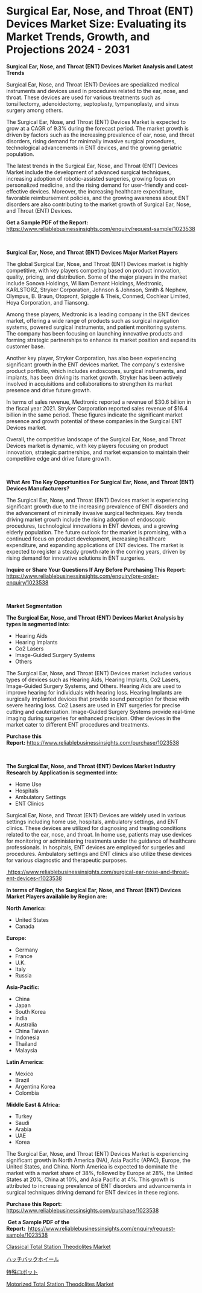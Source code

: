 <p><h1>Surgical Ear, Nose, and Throat (ENT) Devices Market Size: Evaluating its Market Trends, Growth, and Projections 2024 - 2031</h1></p><p><strong>Surgical Ear, Nose, and Throat (ENT) Devices Market Analysis and Latest Trends</strong></p>
<p><p>Surgical Ear, Nose, and Throat (ENT) Devices are specialized medical instruments and devices used in procedures related to the ear, nose, and throat. These devices are used for various treatments such as tonsillectomy, adenoidectomy, septoplasty, tympanoplasty, and sinus surgery among others.</p><p>The Surgical Ear, Nose, and Throat (ENT) Devices Market is expected to grow at a CAGR of 9.3% during the forecast period. The market growth is driven by factors such as the increasing prevalence of ear, nose, and throat disorders, rising demand for minimally invasive surgical procedures, technological advancements in ENT devices, and the growing geriatric population.</p><p>The latest trends in the Surgical Ear, Nose, and Throat (ENT) Devices Market include the development of advanced surgical techniques, increasing adoption of robotic-assisted surgeries, growing focus on personalized medicine, and the rising demand for user-friendly and cost-effective devices. Moreover, the increasing healthcare expenditure, favorable reimbursement policies, and the growing awareness about ENT disorders are also contributing to the market growth of Surgical Ear, Nose, and Throat (ENT) Devices.</p></p>
<p><strong>Get a Sample PDF of the Report:&nbsp;</strong> <a href="https://www.reliablebusinessinsights.com/enquiry/request-sample/1023538">https://www.reliablebusinessinsights.com/enquiry/request-sample/1023538</a></p>
<p>&nbsp;</p>
<p><strong>Surgical Ear, Nose, and Throat (ENT) Devices Major Market Players</strong></p>
<p><p>The global Surgical Ear, Nose, and Throat (ENT) Devices market is highly competitive, with key players competing based on product innovation, quality, pricing, and distribution. Some of the major players in the market include Sonova Holdings, William Demant Holdings, Medtronic, KARLSTORZ, Stryker Corporation, Johnson & Johnson, Smith & Nephew, Olympus, B. Braun, Otopront, Spiggle & Theis, Conmed, Cochlear Limited, Hoya Corporation, and Tiansong.</p><p>Among these players, Medtronic is a leading company in the ENT devices market, offering a wide range of products such as surgical navigation systems, powered surgical instruments, and patient monitoring systems. The company has been focusing on launching innovative products and forming strategic partnerships to enhance its market position and expand its customer base.</p><p>Another key player, Stryker Corporation, has also been experiencing significant growth in the ENT devices market. The company's extensive product portfolio, which includes endoscopes, surgical instruments, and implants, has been driving its market growth. Stryker has been actively involved in acquisitions and collaborations to strengthen its market presence and drive future growth.</p><p>In terms of sales revenue, Medtronic reported a revenue of $30.6 billion in the fiscal year 2021. Stryker Corporation reported sales revenue of $16.4 billion in the same period. These figures indicate the significant market presence and growth potential of these companies in the Surgical ENT Devices market.</p><p>Overall, the competitive landscape of the Surgical Ear, Nose, and Throat Devices market is dynamic, with key players focusing on product innovation, strategic partnerships, and market expansion to maintain their competitive edge and drive future growth.</p></p>
<p>&nbsp;</p>
<p><strong>What Are The Key Opportunities For Surgical Ear, Nose, and Throat (ENT) Devices Manufacturers?</strong></p>
<p><p>The Surgical Ear, Nose, and Throat (ENT) Devices market is experiencing significant growth due to the increasing prevalence of ENT disorders and the advancement of minimally invasive surgical techniques. Key trends driving market growth include the rising adoption of endoscopic procedures, technological innovations in ENT devices, and a growing elderly population. The future outlook for the market is promising, with a continued focus on product development, increasing healthcare expenditure, and expanding applications of ENT devices. The market is expected to register a steady growth rate in the coming years, driven by rising demand for innovative solutions in ENT surgeries.</p></p>
<p><strong>Inquire or Share Your Questions If Any Before Purchasing This Report:</strong> <a href="https://www.reliablebusinessinsights.com/enquiry/pre-order-enquiry/1023538">https://www.reliablebusinessinsights.com/enquiry/pre-order-enquiry/1023538</a></p>
<p>&nbsp;</p>
<p><strong>Market Segmentation</strong></p>
<p><strong>The Surgical Ear, Nose, and Throat (ENT) Devices Market Analysis by types is segmented into:</strong></p>
<p><ul><li>Hearing Aids</li><li>Hearing Implants</li><li>Co2 Lasers</li><li>Image-Guided Surgery Systems</li><li>Others</li></ul></p>
<p><p>The Surgical Ear, Nose, and Throat (ENT) Devices market includes various types of devices such as Hearing Aids, Hearing Implants, Co2 Lasers, Image-Guided Surgery Systems, and Others. Hearing Aids are used to improve hearing for individuals with hearing loss. Hearing Implants are surgically implanted devices that provide sound perception for those with severe hearing loss. Co2 Lasers are used in ENT surgeries for precise cutting and cauterization. Image-Guided Surgery Systems provide real-time imaging during surgeries for enhanced precision. Other devices in the market cater to different ENT procedures and treatments.</p></p>
<p><strong>Purchase this Report:&nbsp;</strong><a href="https://www.reliablebusinessinsights.com/purchase/1023538">https://www.reliablebusinessinsights.com/purchase/1023538</a></p>
<p>&nbsp;</p>
<p><strong>The Surgical Ear, Nose, and Throat (ENT) Devices Market Industry Research by Application is segmented into:</strong></p>
<p><ul><li>Home Use</li><li>Hospitals</li><li>Ambulatory Settings</li><li>ENT Clinics</li></ul></p>
<p><p>Surgical Ear, Nose, and Throat (ENT) Devices are widely used in various settings including home use, hospitals, ambulatory settings, and ENT clinics. These devices are utilized for diagnosing and treating conditions related to the ear, nose, and throat. In home use, patients may use devices for monitoring or administering treatments under the guidance of healthcare professionals. In hospitals, ENT devices are employed for surgeries and procedures. Ambulatory settings and ENT clinics also utilize these devices for various diagnostic and therapeutic purposes.</p></p>
<p><a href="https://www.reliablebusinessinsights.com/surgical-ear-nose-and-throat-ent-devices-r1023538">&nbsp;https://www.reliablebusinessinsights.com/surgical-ear-nose-and-throat-ent-devices-r1023538</a></p>
<p><strong>In terms of Region, the Surgical Ear, Nose, and Throat (ENT) Devices Market Players available by Region are:</strong></p>
<p>
    <p> <strong> North America: </strong>
        <ul>
            <li>United States</li>
            <li>Canada</li>
        </ul>
        </p> 
    <p> <strong> Europe: </strong>
        <ul>
            <li>Germany</li>
            <li>France</li>
            <li>U.K.</li>
            <li>Italy</li>
            <li>Russia</li>
        </ul>
        </p> 
    <p> <strong> Asia-Pacific: </strong>
        <ul>
            <li>China</li>
            <li>Japan</li>
            <li>South Korea</li>
            <li>India</li>
            <li>Australia</li>
            <li>China Taiwan</li>
            <li>Indonesia</li>
            <li>Thailand</li>
            <li>Malaysia</li>
        </ul>
        </p> 
    <p> <strong> Latin America: </strong>
        <ul>
            <li>Mexico</li>
            <li>Brazil</li>
            <li>Argentina Korea</li>
            <li>Colombia</li>
        </ul>
        </p> 
    <p> <strong> Middle East & Africa: </strong>
        <ul>
            <li>Turkey</li>
            <li>Saudi</li>
            <li>Arabia</li>
            <li>UAE</li>
            <li>Korea</li>
        </ul>
    </p>
    </p>
<p><p>The Surgical Ear, Nose, and Throat (ENT) Devices Market is experiencing significant growth in North America (NA), Asia Pacific (APAC), Europe, the United States, and China. North America is expected to dominate the market with a market share of 38%, followed by Europe at 28%, the United States at 20%, China at 10%, and Asia Pacific at 4%. This growth is attributed to increasing prevalence of ENT disorders and advancements in surgical techniques driving demand for ENT devices in these regions.</p></p>
<p><strong>Purchase this Report: </strong><a href="https://www.reliablebusinessinsights.com/purchase/1023538">https://www.reliablebusinessinsights.com/purchase/1023538</a></p>
<p>&nbsp;<strong>Get a Sample PDF of the Report:&nbsp;&nbsp;</strong><a href="https://www.reliablebusinessinsights.com/enquiry/request-sample/1023538">https://www.reliablebusinessinsights.com/enquiry/request-sample/1023538</a></p>
<p><strong></strong></p>
<p><p><a href="https://github.com/changoleonlaverguenzanoexiste/Market-Research-Report-List-4/blob/main/classical-total-station-theodolites-market.md">Classical Total Station Theodolites Market</a></p><p><a href="https://github.com/hardee896/Market-Research-Report-List-2/blob/main/8077283169053.md">ハッチバックホイール</a></p><p><a href="https://github.com/Andrewones2023/Market-Research-Report-List-2/blob/main/2270442169054.md">特殊ロボット</a></p><p><a href="https://github.com/dimitrishawkinswaynenp91rgz/Market-Research-Report-List-3/blob/main/motorized-total-station-theodolites-market.md">Motorized Total Station Theodolites Market</a></p></p>